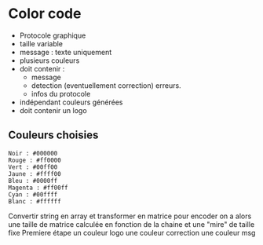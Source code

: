# Color code

- Protocole graphique
- taille variable
- message : texte uniquement
- plusieurs couleurs
- doit contenir : 
	- message
	- detection (eventuellement correction) erreurs.
	- infos du protocole
- indépendant couleurs générées
- doit contenir un logo

## Couleurs choisies


	Noir : #000000
	Rouge : #ff0000
	Vert : #00ff00
	Jaune : #ffff00
	Bleu : #0000ff
	Magenta : #ff00ff
	Cyan : #00ffff
	Blanc : #ffffff


Convertir string en array et transformer en matrice pour encoder
on a alors une taille de matrice calculée en fonction de la chaine et une "mire" de taille fixe
Premiere étape un couleur logo une couleur correction une couleur msg